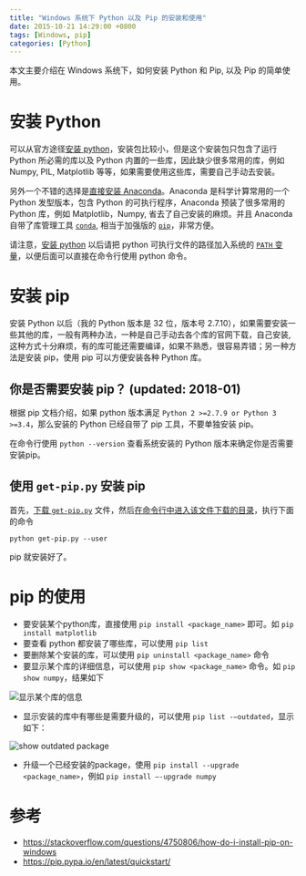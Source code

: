 ```yaml
---
title: "Windows 系统下 Python 以及 Pip 的安装和使用"
date: 2015-10-21 14:29:00 +0800
tags: [Windows, pip]
categories: [Python]
---
```


本文主要介绍在 Windows 系统下，如何安装 Python 和 Pip, 以及 Pip 的简单使用。

<!--more-->

# 安装 Python

可以从官方途径[安装 python](https://www.python.org/downloads/)，安装包比较小，但是这个安装包只包含了运行 Python 所必需的库以及 Python 内置的一些库，因此缺少很多常用的库，例如 Numpy, PIL, Matplotlib 等等，如果需要使用这些库，需要自己手动去安装。

另外一个不错的选择是[直接安装 Anaconda](https://www.anaconda.com/download/)。Anaconda 是科学计算常用的一个 Python 发型版本，包含 Python 的可执行程序，Anaconda 预装了很多常用的 Python 库，例如 Matplotlib，Numpy, 省去了自己安装的麻烦。并且 Anaconda 自带了库管理工具 [`conda`](https://conda.io/docs/), 相当于加强版的 [`pip`](https://pip.pypa.io/en/stable/quickstart/)，非常方便。

请注意，[安装 python](https://www.python.org/downloads/) 以后请把 python 可执行文件的路径加入系统的 [`PATH` 变量](https://stackoverflow.com/questions/23400030/windows-7-add-path)，以便后面可以直接在命令行使用 python 命令。

# 安装 pip

安装 Python 以后（我的 Python 版本是 32 位，版本号 2.7.10），如果需要安装一些其他的库，一般有两种办法，一种是自己手动去各个库的官网下载，自己安装, 这种方式十分麻烦，有的库可能还需要编译，如果不熟悉，很容易弄错；另一种方法是安装 pip，使用 pip 可以方便安装各种 Python 库。

## 你是否需要安装 pip？ (updated: 2018-01)

根据 pip 文档介绍，如果 python 版本满足 `Python 2 >=2.7.9 or Python 3 >=3.4`，那么安装的 Python 已经自带了 pip 工具，不要单独安装 pip。

在命令行使用 `python --version` 查看系统安装的 Python 版本来确定你是否需要安装pip。

## 使用 `get-pip.py` 安装 pip

首先，[下载 `get-pip.py`](https://bootstrap.pypa.io/get-pip.py) 文件，然后[在命令行中进入该文件下载的目录](https://stackoverflow.com/questions/17753986/how-to-change-directory-using-windows-command-line)，执行下面的命令

```
python get-pip.py --user
```

pip 就安装好了。

# pip 的使用

+ 要安装某个python库，直接使用 `pip install <package_name>` 即可。如 `pip install matplotlib`
+ 要查看 python 都安装了哪些库，可以使用 `pip list`
+ 要删除某个安装的库，可以使用 `pip uninstall <package_name>` 命令
+ 要显示某个库的详细信息，可以使用 `pip show <package_name>` 命令。如 `pip show numpy`，结果如下

<img src="https://blog-resource-1257868508.file.myqcloud.com/18-1-23/24227308.jpg"
         title="显示某个库的信息"
         style="float: middle;">

+ 显示安装的库中有哪些是需要升级的，可以使用 `pip list -–outdated`，显示如下：

<img src="https://blog-resource-1257868508.file.myqcloud.com/18-1-23/39092266.jpg"
         title="show outdated package"
         style="float: middle;">

+ 升级一个已经安装的package，使用 `pip install --upgrade <package_name>`，例如 `pip install –-upgrade numpy`

# 参考

+ <https://stackoverflow.com/questions/4750806/how-do-i-install-pip-on-windows>
+ <https://pip.pypa.io/en/latest/quickstart/>
